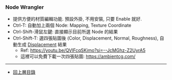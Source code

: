 ### Node Wrangler

- 提供方便的材質編輯功能. 預設外掛, 不用安裝, 只要 Enable 就好.
- Ctrl-T: 自動加上兩個 Node: Mapping, Texture Coordinate
- Ctrl-Shift-滑鼠左鍵: 直接顯示目前所選 Node 的結果
- Ctrl-Shift-T: 選四張貼圖後 (Color, Displacement, Normal, Roughness), 自動生成 [Displacement](../Node/Displacement.md) 結果
  - Ref: https://youtu.be/QVlFcqSKimo?si=--JcMGhz-Z2UyrA5
  - 這裡可以免費下載一次四張貼圖: https://ambientcg.com/

___

- [回上層目錄](../index.md)
